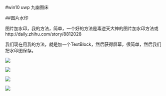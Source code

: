 #win10 uwp 九幽图床

##图片水印

图片加水印，我的方法，简单，一个好的方法是毒逆天大神的图片加水印方法或http://daily.zhihu.com/story/8812028

我们现在用我的方法，就是加一个TextBlock，然后获得屏幕，很简单，然后我们把水印图保存。



![](http://jycloud.9uads.com/web/GetObject.aspx?filekey=76fbc3c8c8ef27616e1cd434ba3f7f3f)

![](http://jycloud.9uads.com/web/GetObject.aspx?filekey=3f6f93c292997c8911f272bc2112ddd6)

![](http://jycloud.9uads.com/web/GetObject.aspx?filekey=4d4ce4bfd74c5045eaa456a27c9ee3a8)

![](http://jycloud.9uads.com/web/GetObject.aspx?filekey=91165f76d54b16aabb35c741bc96d653)

